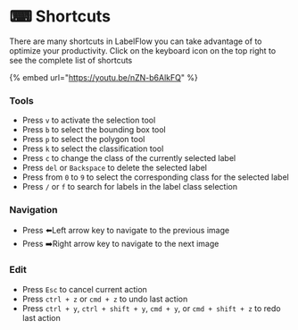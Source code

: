 # ⌨ Shortcuts

There are many shortcuts in LabelFlow you can take advantage of to optimize your productivity. Click on the keyboard icon on the top right to see the complete list of shortcuts

{% embed url="https://youtu.be/nZN-b6AlkFQ" %}

### Tools

* Press `v` to activate the selection tool
* Press `b` to select the bounding box tool
* Press `p` to select the polygon tool
* Press `k` to select the classification tool
* Press `c` to change the class of the currently selected label
* Press `del` or `Backspace` to delete the selected label
* Press from `0` to `9` to select the corresponding class for the selected label
* Press `/` or `f` to search for labels in the label class selection

### Navigation

* Press ⬅️Left arrow key to navigate to the previous image
* Press ➡️Right arrow key to navigate to the next image

### Edit

* Press `Esc` to cancel current action
* Press `ctrl + z` or `cmd + z` to undo last action
* Press `ctrl + y`, `ctrl + shift + y`, `cmd + y`, or `cmd + shift + z` to redo last action
